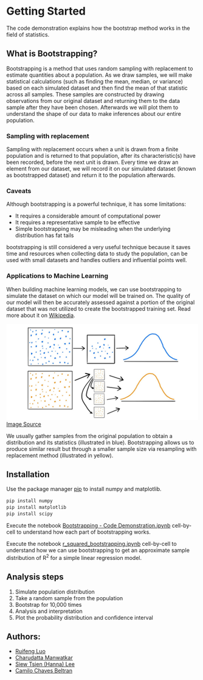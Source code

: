 # Getting Started

The code demonstration explains how the bootstrap method works in the field of statistics.

## What is Bootstrapping?
Bootstrapping is a method that uses random sampling with replacement to estimate quantities about a population. As we draw samples, we will make statistical calculations (such as finding the mean, median, or variance) based on each simulated dataset and then find the mean of that statistic across all samples. These samples are constructed by drawing observations from our original dataset and returning them to the data sample after they have been chosen. Afterwards we will plot them to understand the shape of our data to make inferences about our entire population.

### Sampling with replacement
Sampling with replacement occurs when a unit is drawn from a finite population and is returned to that population, after its characteristic(s) have been recorded, before the next unit is drawn. Every time we draw an element from our dataset, we will record it on our simulated dataset (known as bootstrapped dataset) and return it to the population afterwards.

### Caveats
Although bootstrapping is a powerful technique, it has some limitations:
* It requires a considerable amount of computational power
* It requires a representative sample to be effective
* Simple bootstrapping may be misleading when the underlying distribution has fat tails

bootstrapping is still considered a very useful technique because it saves time and resources when collecting data to study the population, can be used with small datasets and handles outliers and influential points well.

### Applications to Machine Learning
When building machine learning models, we can use bootstrapping to simulate the dataset on which our model will be trained on. The quality of our model will then be accurately assessed against a portion of the original dataset that was not utilized to create the bootstrapped training set. Read more about it on [Wikipedia](https://en.wikipedia.org/wiki/Bootstrapping_(statistics)). 


![Bootstrapping Illustration](https://github.com/Lawrence-LUOoo/Bootstrapping-Code-Demonstration/blob/main/bootstrapping_illustration.jpeg) [Image Source](https://trisxcjoseph.medium.com/)

We usually gather samples from the original population to obtain a distribution and its statistics (illustrated in blue). Bootstrapping allows us to produce similar result but through a smaller sample size via resampling with replacement method (illustrated in yellow).

## Installation
Use the package manager [pip](https://pip.pypa.io/en/stable/) to install numpy and matplotlib.

```bash
pip install numpy
pip install matplotlib
pip install scipy
```

Execute the notebook [Bootstrapping - Code Demonstration.ipynb](https://github.com/Lawrence-LUOoo/Bootstrapping-Code-Demonstration/blob/main/Bootstrapping%20-%20Code%20Demonstration.ipynb) cell-by-cell to understand how each part of bootstrapping works.

Execute the notebook [r_squared_bootstrapping.ipynb](https://github.com/Lawrence-LUOoo/Bootstrapping-Code-Demonstration/blob/main/r_squared_bootstrapping.ipynb) cell-by-cell to understand how we can use bootstrapping to get an approximate sample distribution of R<sup>2</sup> for a simple linear regression model. 

## Analysis steps
1. Simulate population distribution
2. Take a random sample from the population
3. Bootstrap for 10,000 times
4. Analysis and interpretation
5. Plot the probability distribution and confidence interval

## Authors:
+ [Ruifeng Luo](https://github.com/Lawrence-LUOoo)
+ [Charudatta Manwatkar](https://github.com/CharudattaManwatkar)
+ [Siew Tsien (Hanna) Lee](https://link-url-here.org)
+ [Camilo Chaves Beltran](https://link-url-here.org)
